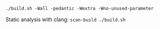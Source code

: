 
`./build.sh -Wall -pedantic -Wextra -Wno-unused-parameter`

Static analysis with clang:
`scan-build ./build.sh`